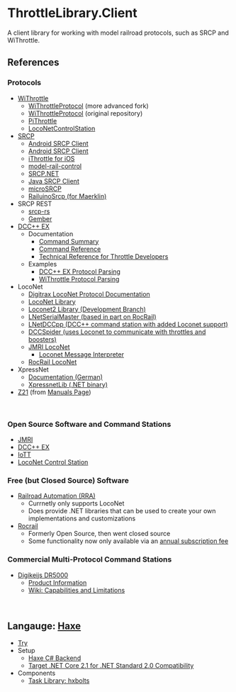 # ThrottleLibrary.Client
 A client library for working with model railroad protocols, such as SRCP and WiThrottle.


## References
### Protocols
* [WiThrottle](https://www.jmri.org/help/en/package/jmri/jmrit/withrottle/Protocol.shtml)
  - [WiThrottleProtocol](https://github.com/flash62au/WiThrottleProtocol)  (more advanced fork)
  - [WiThrottleProtocol](https://github.com/davidzuhn/WiThrottleProtocol)  (original repository)
  - [PiThrottle](https://github.com/dpcryer/pithrottle/blob/master/pithrottle.py)
  - [LocoNetControlStation](https://github.com/positron96/LocoNetControlStation)
* [SRCP](http://srcpd.sourceforge.net/srcp/)
  - [Android SRCP Client](https://github.com/upost/Signalbox)
  - [Android SRCP Client](https://github.com/srsoftware-de/SRCPC)
  - [iThrottle for iOS](https://github.com/andbet39/iThrottle)
  - [model-rail-control](https://github.com/StephanRichter/model-rail-control)
  - [SRCP.NET](https://github.com/mesheets/SRCP.NET)
  - [Java SRCP Client](https://github.com/forkch/jsrcpc)
  - [microSRCP](https://github.com/mc-b/microSRCP)
  - [RailuinoSrcp (for Maerklin)](https://github.com/Eurostar64/RailuinoSrcp)
* SRCP REST
  - [srcp-rs](https://github.com/cbiever/srcp-rs/blob/master/docs/index.md)
  - [Gember](https://cbiever.github.io/gember/)
* [DCC++ EX](https://dcc-ex.com/reference/)
  - Documentation
    + [Command Summary](https://dcc-ex.com/reference/software/command-summary.html)
    + [Command Reference](https://dcc-ex.com/reference/software/command-reference.html)
    + [Technical Reference for Throttle Developers](https://dcc-ex.com/throttles/tech-reference.html)
  - Examples
    + [DCC++ EX Protocol Parsing](https://github.com/DCC-EX/CommandStation-EX/blob/master/DCCEXParser.cpp)
    + [WiThrottle Protocol Parsing](https://github.com/DCC-EX/CommandStation-EX/blob/master/WiThrottle.cpp)
* LocoNet
  - [Digitrax LocoNet Protocol Documentation](https://www.digitrax.com/static/apps/cms/media/documents/loconet/loconetpersonaledition.pdf)
  - [LocoNet Library](https://github.com/mrrwa/LocoNet/blob/master/LocoNet.cpp)
  - [Loconet2 Library (Development Branch)](https://github.com/mrrwa/LocoNet2/tree/development)
  - [LNetSerialMaster (based in part on RocRail)](https://github.com/habazut/LNetSerialMaster)
  - [LNetDCCpp (DCC++ command station with added Loconet support)](https://github.com/ClubNCaldes/LNetDCCpp/blob/master/BaseStation-1.2.1/DCCpp_Uno/LNetCmdStation.cpp)
  - [DCCSpider (uses Loconet to communicate with throttles and boosters)](https://github.com/orvio/DCCSpider/blob/145169c551c3dc0e245eefe44c2b87bc678494df/LoconetMaster.cpp#L71)
  - [JMRI LocoNet](https://github.com/JMRI/JMRI/tree/master/java/src/jmri/jmrix/loconet)
    + [Loconet Message Interpreter](https://github.com/JMRI/JMRI/blob/master/java/src/jmri/jmrix/loconet/messageinterp/LocoNetMessageInterpret.java)
  - [RocRail LocoNet](https://github.com/schelli04/Rocrail/blob/master/rocdigs/impl/loconet/lnmaster.c#L94)
* XpressNet
  - [Documentation (German)](https://www.lenz-elektronik.de/src/pdf/Lenz_XpressNet_Doku.pdf)
  - [XpressnetLib (.NET binary)](http://xpressnetlib.brozek.org/)
* [Z21](https://www.z21.eu/media/Kwc_Basic_DownloadTag_Component/root-en-main_47-1652-959-downloadTag-download/default/d559b9cf/1646977702/z21-lan-protokoll-en.pdf) (from [Manuals Page](https://www.z21.eu/en/downloads/manuals))

&nbsp;

### Open Source Software and Command Stations
* [JMRI](https://jmri.org/)
* [DCC++ EX](https://dcc-ex.com/)
* [IoTT](https://github.com/tanner87661/IoTTStick)
* [LocoNet Control Station](https://github.com/positron96/LocoNetControlStation)

### Free (but Closed Source) Software
* [Railroad Automation (RRA)](https://www.perecli.com/rrauto/)
  + Currnetly only supports LocoNet
  + Does provide .NET libraries that can be used to create your own implementations and customizations
* [Rocrail](https://rocrail.net/)
  + Formerly Open Source, then went closed source
  + Some functionality now only available via an [annual subscription fee](https://wiki.rocrail.net/doku.php?id=donate-en)

### Commercial Multi-Protocol Command Stations
* [Digikeijs DR5000](https://www.digikeijs.com/en/dr5000-dcc-multi-bus-central.html)
  + [Product Information](https://www.ironplanethobbies.com/product/digikeijs-dr5000-15v-command-station-booster-throttle-32-channel-detection-mid-set/)
  + [Wiki: Capabilities and Limitations](https://www.ironplanethobbies.com/digikeijs-dr5000-wiki/)

&nbsp;

## Langauge: [Haxe](https://haxe.org/)
* [Try](https://try.haxe.org/)
* Setup
  - [Haxe C# Backend](https://lib.haxe.org/p/hxcs)
  - [Target .NET Core 2.1 for .NET Standard 2.0 Compatibility](https://devblogs.microsoft.com/dotnet/announcing-net-standard-2-1/)
* Components
  - [Task Library: hxbolts](https://lib.haxe.org/p/hxbolts/)

